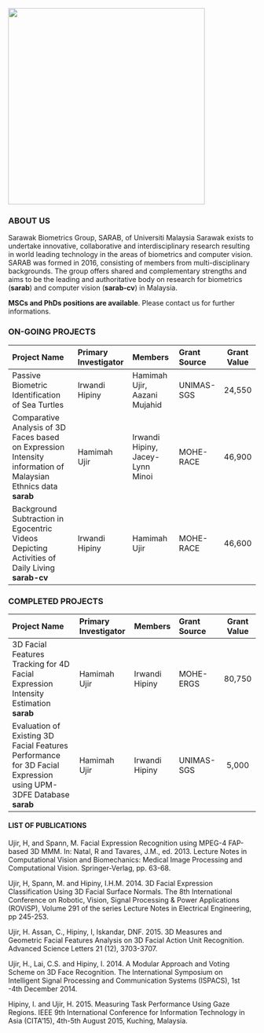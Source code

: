 <img src="https://dl.dropboxusercontent.com/s/mg63bc86dt38jow/SARAB.jpeg" width="400">

### ABOUT US
Sarawak Biometrics Group, SARAB, of Universiti Malaysia Sarawak exists to undertake innovative, collaborative and interdisciplinary research resulting in world leading technology in the areas of biometrics and computer vision. SARAB was formed in 2016, consisting of members from multi-disciplinary backgrounds. The group offers shared and complementary strengths and aims to be the leading and authoritative body on research for biometrics (**sarab**) and computer vision (**sarab-cv**) in Malaysia.

**MSCs and PhDs positions are available**. Please contact us for further informations.

### ON-GOING PROJECTS
Project Name | Primary Investigator | Members | Grant Source | Grant Value
:------------ | :---------------------|:---------|:--------------|:-------------:
Passive Biometric Identification of Sea Turtles **<sarab>** | Irwandi Hipiny | Hamimah Ujir, Aazani Mujahid | UNIMAS-SGS | 24,550 |
Comparative Analysis of 3D Faces based on Expression Intensity information of Malaysian Ethnics data **sarab** | Hamimah Ujir | Irwandi Hipiny, Jacey-Lynn Minoi | MOHE-RACE| 46,900 |
Background Subtraction in Egocentric Videos Depicting Activities of Daily Living **sarab-cv** | Irwandi Hipiny | Hamimah Ujir | MOHE-RACE | 46,600 |

### COMPLETED PROJECTS
Project Name | Primary Investigator | Members | Grant Source | Grant Value
:------------ | :---------------------|:---------|:--------------|:-------------:
3D Facial Features Tracking for 4D Facial Expression Intensity Estimation **sarab** | Hamimah Ujir | Irwandi Hipiny | MOHE-ERGS | 80,750 |
Evaluation of Existing 3D Facial Features Performance for 3D Facial Expression using UPM-3DFE Database **sarab** |Hamimah Ujir | Irwandi Hipiny | UNIMAS-SGS | 5,000 |

#### LIST OF PUBLICATIONS
Ujir, H, and Spann, M. Facial Expression Recognition using MPEG-4 FAP-based 3D MMM. In: Natal, R and Tavares, J.M., ed. 2013. Lecture Notes in Computational Vision and Biomechanics: Medical Image Processing and Computational Vision. Springer-Verlag, pp. 63-68.

Ujir, H, Spann, M. and Hipiny, I.H.M. 2014. 3D Facial Expression Classification Using 3D Facial Surface Normals. The 8th International Conference on Robotic, Vision, Signal Processing & Power Applications (ROViSP), Volume 291 of the series Lecture Notes in Electrical Engineering, pp 245-253.

Ujir, H. Assan, C., Hipiny, I, Iskandar, DNF. 2015. 3D Measures and Geometric Facial Features Analysis on 3D Facial Action Unit Recognition. Advanced Science Letters 21 (12), 3703-3707.

Ujir, H., Lai, C.S. and Hipiny, I. 2014.  A Modular Approach and Voting Scheme on 3D Face Recognition. The International Symposium on Intelligent Signal Processing and Communication Systems (ISPACS), 1st -4th December 2014.

Hipiny, I.  and Ujir, H. 2015. Measuring Task Performance Using Gaze Regions. IEEE 9th International Conference for Information Technology in Asia (CITA’15), 4th-5th August 2015, Kuching, Malaysia.
